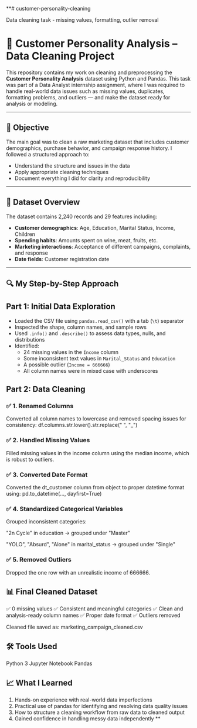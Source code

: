 **# customer-personality-cleaning

Data cleaning task - missing values, formatting, outlier removal

# 🧹 Customer Personality Analysis – Data Cleaning Project

This repository contains my work on cleaning and preprocessing the **Customer Personality Analysis** dataset using Python and Pandas. This task was part of a Data Analyst internship assignment, where I was required to handle real-world data issues such as missing values, duplicates, formatting problems, and outliers — and make the dataset ready for analysis or modeling.

---

## 🧠 Objective

The main goal was to clean a raw marketing dataset that includes customer demographics, purchase behavior, and campaign response history. I followed a structured approach to:

- Understand the structure and issues in the data
- Apply appropriate cleaning techniques
- Document everything I did for clarity and reproducibility

---

## 🧪 Dataset Overview

The dataset contains 2,240 records and 29 features including:

- **Customer demographics**: Age, Education, Marital Status, Income, Children
- **Spending habits**: Amounts spent on wine, meat, fruits, etc.
- **Marketing interactions**: Acceptance of different campaigns, complaints, and response
- **Date fields**: Customer registration date

---

## 🔍 My Step-by-Step Approach

## Part 1: Initial Data Exploration
- Loaded the CSV file using `pandas.read_csv()` with a tab (`\t`) separator
- Inspected the shape, column names, and sample rows
- Used `.info()` and `.describe()` to assess data types, nulls, and distributions
- Identified:
  - 24 missing values in the `Income` column
  - Some inconsistent text values in `Marital_Status` and `Education`
  - A possible outlier (`Income = 666666`)
  - All column names were in mixed case with underscores

## Part 2: Data Cleaning

### ✅ 1. Renamed Columns
Converted all column names to lowercase and removed spacing issues for consistency:
df.columns.str.lower().str.replace(" ", "_")

### ✅ 2. Handled Missing Values
Filled missing values in the income column using the median income, which is robust to outliers.

### ✅ 3. Converted Date Format
Converted the dt_customer column from object to proper datetime format using:
pd.to_datetime(..., dayfirst=True)

### ✅ 4. Standardized Categorical Variables
Grouped inconsistent categories:

"2n Cycle" in education → grouped under "Master"

"YOLO", "Absurd", "Alone" in marital_status → grouped under "Single"

### ✅ 5. Removed Outliers
Dropped the one row with an unrealistic income of 666666.

## 📊 Final Cleaned Dataset
✅ 0 missing values
✅ Consistent and meaningful categories
✅ Clean and analysis-ready column names
✅ Proper date format
✅ Outliers removed

Cleaned file saved as: marketing_campaign_cleaned.csv

## 🛠️ Tools Used
Python 3
Jupyter Notebook
Pandas

## 📈 What I Learned
1. Hands-on experience with real-world data imperfections
2. Practical use of pandas for identifying and resolving data quality issues
3. How to structure a cleaning workflow from raw data to cleaned output
4. Gained confidence in handling messy data independently
**
